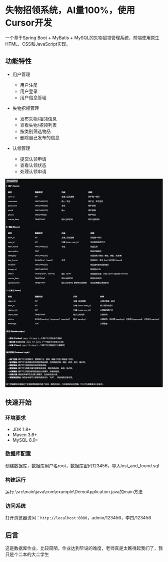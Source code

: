  # 失物招领系统，AI量100%，使用Cursor开发

一个基于Spring Boot + MyBatis + MySQL的失物招领管理系统，前端使用原生HTML、CSS和JavaScript实现。

## 功能特性

- 用户管理
  - 用户注册
  - 用户登录
  - 用户信息管理

- 失物招领管理
  - 发布失物/招领信息
  - 查看失物/招领列表
  - 按类别筛选物品
  - 删除自己发布的信息

- 认领管理
  - 提交认领申请
  - 查看认领状态
  - 处理认领申请

![avatar](https://github.com/HUDR-WRG/Spring-Boot-/blob/main/%E9%80%BB%E8%BE%91%E6%A8%A1%E5%9E%8B.png)
## 快速开始

### 环境要求
- JDK 1.8+
- Maven 3.6+
- MySQL 8.0+

### 数据库配置
创建数据库，数据库用户名root，数据库密码123456，导入lost_and_found.sql

### 构建运行
运行.\src\main\java\com\example\DemoApplication.java的main方法

### 访问系统
打开浏览器访问：`http://localhost:8080`，admin/123456，李四/123456

## 后言
这是数据库作业，比较简陋，作业达到毕设的难度，老师真是太瞧得起我们了，我只是个二本的大二学生
